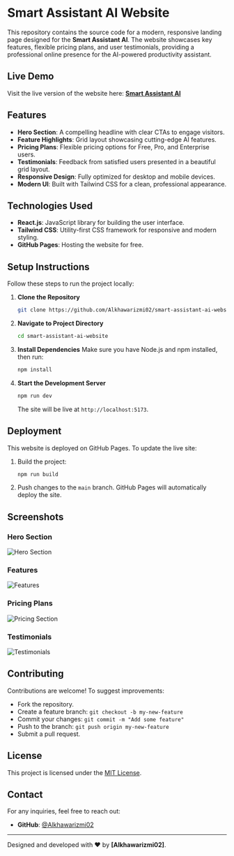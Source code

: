 # Smart Assistant AI Website

This repository contains the source code for a modern, responsive landing page designed for the **Smart Assistant AI**. The website showcases key features, flexible pricing plans, and user testimonials, providing a professional online presence for the AI-powered productivity assistant.

## Live Demo
Visit the live version of the website here: [**Smart Assistant AI**](https://alkhawarizmi02.github.io/smart-assistant-ai-website/)

## Features
- **Hero Section**: A compelling headline with clear CTAs to engage visitors.
- **Feature Highlights**: Grid layout showcasing cutting-edge AI features.
- **Pricing Plans**: Flexible pricing options for Free, Pro, and Enterprise users.
- **Testimonials**: Feedback from satisfied users presented in a beautiful grid layout.
- **Responsive Design**: Fully optimized for desktop and mobile devices.
- **Modern UI**: Built with Tailwind CSS for a clean, professional appearance.

## Technologies Used
- **React.js**: JavaScript library for building the user interface.
- **Tailwind CSS**: Utility-first CSS framework for responsive and modern styling.
- **GitHub Pages**: Hosting the website for free.

## Setup Instructions
Follow these steps to run the project locally:

1. **Clone the Repository**
   ```bash
   git clone https://github.com/Alkhawarizmi02/smart-assistant-ai-website.git
   ```
2. **Navigate to Project Directory**
   ```bash
   cd smart-assistant-ai-website
   ```
3. **Install Dependencies**
   Make sure you have Node.js and npm installed, then run:
   ```bash
   npm install
   ```
4. **Start the Development Server**
   ```bash
   npm run dev
   ```
   The site will be live at `http://localhost:5173`.

## Deployment
This website is deployed on GitHub Pages. To update the live site:

1. Build the project:
   ```bash
   npm run build
   ```
2. Push changes to the `main` branch. GitHub Pages will automatically deploy the site.

## Screenshots
### Hero Section
![Hero Section](https://via.placeholder.com/600x300)

### Features
![Features](https://via.placeholder.com/600x300)

### Pricing Plans
![Pricing Section](https://via.placeholder.com/600x300)

### Testimonials
![Testimonials](https://via.placeholder.com/600x300)

## Contributing
Contributions are welcome! To suggest improvements:
- Fork the repository.
- Create a feature branch: `git checkout -b my-new-feature`
- Commit your changes: `git commit -m "Add some feature"`
- Push to the branch: `git push origin my-new-feature`
- Submit a pull request.

## License
This project is licensed under the [MIT License](LICENSE).

## Contact
For any inquiries, feel free to reach out:
- **GitHub**: [@Alkhawarizmi02](https://github.com/Alkhawarizmi02)

---
Designed and developed with ❤️ by **[Alkhawarizmi02]**.

